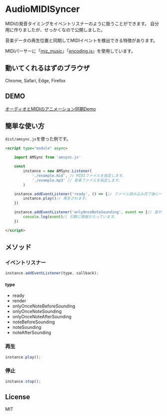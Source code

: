 # AudioMIDISyncer

MIDIの発音タイミングをイベントリスナーのように扱うことができます。
自分用に作りましたが、せっかくなので公開しました。

音楽データの再生位置と同期してMIDIイベントを検出できる特徴があります。

MIDIパーサーに「[miz_music](https://github.com/MizunagiKB/miz_music)」「[encoding.js](https://github.com/polygonplanet/encoding.js)」を使用しています。

## 動いてくれるはずのブラウザ

Chrome, Safari, Edge, Firefox

## DEMO

[オーディオとMIDIのアニメーション同期Demo](#)

## 簡単な使い方

``dist/amsync.js``を使った例です。

```html
<script type="module" async>

    import AMSync from 'amsync.js'

    const
        instance = new AMSync.Listener(
            './example.mid', // MIDIファイルを指定します。
            './example.mp3' // 音楽ファイルを指定します。
        )

    instance.addEventListener('ready', () => {// ファイル読み込み完了後に一度だけ発火します。
        instance.play()// 再生されます。
    })

    instance.addEventListener('onlyOnceNoteSounding', event => {// 音がなるタイミングで1度だけ発火します。
        console.log(event)// 引数に情報が入っています。
    })

</script>
```

## メソッド

### イベントリスナー

```js
instance.addEventListener(type, callback);
```

#### type

- ready
- render
- onlyOnceNoteBeforeSounding
- onlyOnceNoteSounding
- onlyOnceNoteAfterSounding
- noteBeforeSounding
- noteSounding
- noteAfterSounding

### 再生

```js
instance.play();
```

### 停止

```js
instance.stop();
```

## License
MIT